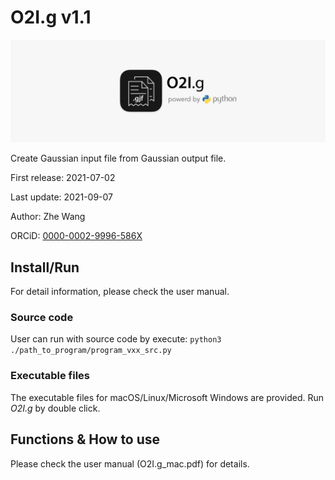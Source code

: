 # O2I.g v1.1
![](O2Ig_full.png)

Create Gaussian input file from Gaussian output file.

First release: 2021-07-02

Last update: 2021-09-07

Author: Zhe Wang

ORCiD: [0000-0002-9996-586X](https://orcid.org/0000-0002-9996-586X)

## Install/Run
For detail information, please check the user manual.

### Source code
User can run with source code by execute: `python3 ./path_to_program/program_vxx_src.py`

### Executable files
The executable files for macOS/Linux/Microsoft Windows are provided. Run *O2I.g* by double click.

## Functions & How to use
Please check the user manual (O2I.g_mac.pdf) for details.
